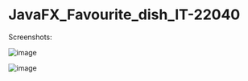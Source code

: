 # JavaFX_Favourite_dish_IT-22040

Screenshots:

![image](https://github.com/user-attachments/assets/89108311-91be-452a-88b8-e7988eb2a837)

![image](https://github.com/user-attachments/assets/3615c3b3-141b-40c4-958d-06a1d50d33a9)

